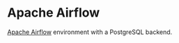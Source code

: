 # Apache Airflow

[Apache Airflow](https://airflow.apache.org/) environment with a PostgreSQL backend.
